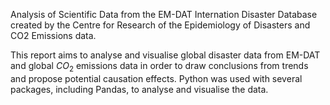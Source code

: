 Analysis of Scientific Data from the EM-DAT Internation Disaster Database created by the Centre for Research of the Epidemiology of Disasters and CO2 Emissions data.

This report aims to analyse and visualise global disaster data from EM-DAT and global $CO_2$ emissions data in order to draw conclusions from trends and propose potential causation effects. Python was used with several packages, including Pandas,
to analyse and visualise the data.

